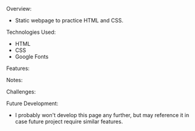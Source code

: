 Overview:

- Static webpage to practice HTML and CSS.

Technologies Used:

- HTML
- CSS
- Google Fonts

Features:

Notes:

Challenges:

Future Development:

- I probably won't develop this page any further, but may reference it in case future project require similar features.
